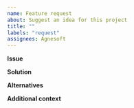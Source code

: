```yaml
---
name: Feature request
about: Suggest an idea for this project
title: ""
labels: "request"
assignees: Agnesoft
---
```


**Issue**



**Solution**



**Alternatives**



**Additional context**



